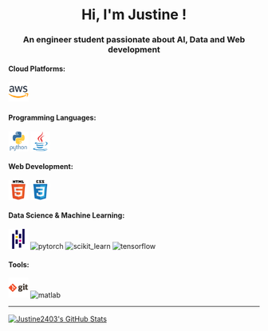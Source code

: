 <h1 align="center">Hi, I'm Justine !</h1>
<h3 align="center">An engineer student passionate about AI, Data and Web development</h3>

<p align="left">
</p>

<p align="left"> 
  <h4>Cloud Platforms: </h4>
  <div>    
    <img src="https://raw.githubusercontent.com/devicons/devicon/master/icons/amazonwebservices/amazonwebservices-original-wordmark.svg" title="AWS" alt="aws" width="40" height="40"/> 
  </div>

  <h4>Programming Languages: </h4>
  <div>
    <img src="https://github.com/devicons/devicon/blob/master/icons/python/python-original-wordmark.svg" title="Python" alt="Python" width="40" height="40"/> 
    <img src="https://raw.githubusercontent.com/devicons/devicon/master/icons/java/java-original.svg"  title="Java" alt="Java" width="40" height="40"/> 
  </div>
  
  <h4>Web Development: </h4>
  <div>
    <img src="https://raw.githubusercontent.com/devicons/devicon/master/icons/html5/html5-original-wordmark.svg" title="HTML5" alt="HTML5" width="40" height="40"/> 
    <img src="https://raw.githubusercontent.com/devicons/devicon/master/icons/css3/css3-original-wordmark.svg" title="CSS3" alt="CSS3" width="40" height="40"/> 
  </div>

  <h4>Data Science & Machine Learning: </h4>
  <div>
    <img src="https://raw.githubusercontent.com/devicons/devicon/2ae2a900d2f041da66e950e4d48052658d850630/icons/pandas/pandas-original.svg" title ="Pandas" alt="pandas" width="40" height="40"/> 
    <img src="https://www.vectorlogo.zone/logos/pytorch/pytorch-icon.svg" title ="Pytorch" alt="pytorch" width="40" height="40"/> 
    <img src="https://upload.wikimedia.org/wikipedia/commons/0/05/Scikit_learn_logo_small.svg" title ="scikit-learn" alt="scikit_learn" width="40" height="40"/> 
    <img src="https://www.vectorlogo.zone/logos/tensorflow/tensorflow-icon.svg" title ="TensorFlow" alt="tensorflow" width="40" height="40"/> 
  </div>
    
  <h4>Tools: </h4>
  <div>
    <img src="https://github.com/devicons/devicon/blob/master/icons/git/git-original-wordmark.svg" title="Git" alt="Git" width="40" height="40"/> 
    <img src="https://upload.wikimedia.org/wikipedia/commons/2/21/Matlab_Logo.png" title ="Matlab" alt="matlab" width="40" height="40"/> 
  </div>

</p>

  ---  
<a href="https://github.com/Justine2403">
  <img height=140 align="center" src="https://github-readme-stats.vercel.app/api/top-langs/?username=Justine2403&layout=compact&theme=transparent&langs_count=8" alt="Justine2403's GitHub Stats"/>
</a>



